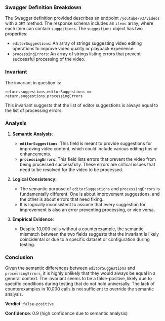 ### Swagger Definition Breakdown

The Swagger definition provided describes an endpoint `/youtube/v3/videos` with a `GET` method. The response schema includes an `items` array, where each item can contain `suggestions`. The `suggestions` object has two properties:

- `editorSuggestions`: An array of strings suggesting video editing operations to improve video quality or playback experience.
- `processingErrors`: An array of strings listing errors that prevent successful processing of the video.

### Invariant

The invariant in question is:

`return.suggestions.editorSuggestions == return.suggestions.processingErrors`

This invariant suggests that the list of editor suggestions is always equal to the list of processing errors.

### Analysis

1. **Semantic Analysis**:
   - **`editorSuggestions`**: This field is meant to provide suggestions for improving video content, which could include various editing tips or enhancements.
   - **`processingErrors`**: This field lists errors that prevent the video from being processed successfully. These errors are critical issues that need to be resolved for the video to be processed.

2. **Logical Consistency**:
   - The semantic purpose of `editorSuggestions` and `processingErrors` is fundamentally different. One is about improvement suggestions, and the other is about errors that need fixing.
   - It is logically inconsistent to assume that every suggestion for improvement is also an error preventing processing, or vice versa.

3. **Empirical Evidence**:
   - Despite 10,000 calls without a counterexample, the semantic mismatch between the two fields suggests that the invariant is likely coincidental or due to a specific dataset or configuration during testing.

### Conclusion

Given the semantic differences between `editorSuggestions` and `processingErrors`, it is highly unlikely that they would always be equal in a general context. The invariant seems to be a false-positive, likely due to specific conditions during testing that do not hold universally. The lack of counterexamples in 10,000 calls is not sufficient to override the semantic analysis.

**Verdict**: `false-positive`

**Confidence**: 0.9 (high confidence due to semantic analysis)
